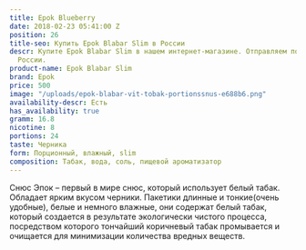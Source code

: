 ```yaml
---
title: Epok Blueberry
date: 2018-02-23 05:41:00 Z
position: 26
title-seo: Купить Epok Blabar Slim в России
descr: Купите Epok Blabar Slim в нашем интернет-магазине. Отправляем по всей территории
  России.
product-name: Epok Blabar Slim
brand: Epok
price: 500
image: "/uploads/epok-blabar-vit-tobak-portionssnus-e688b6.png"
availability-descr: Есть
has_availability: true
gramm: 16.8
nicotine: 8
portions: 24
taste: Черника
form: Порционный, влажный, slim
composition: Табак, вода, соль, пищевой ароматизатор
---
```


Снюс Эпок – первый в мире снюс, который использует белый табак.
Обладает ярким вкусом черники.
Пакетики длинные и тонкие(очень удобные), белые и немного влажные, они содержат белый табак, который создается в результате экологически чистого процесса, посредством которого тончайший коричневый табак промывается и очищается для минимизации количества вредных веществ.

